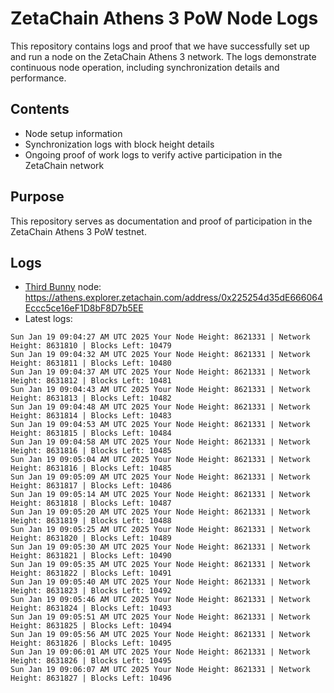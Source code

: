 # ZetaChain Athens 3 PoW Node Logs
This repository contains logs and proof that we have successfully set up and run a node on the ZetaChain Athens 3 network. The logs demonstrate continuous node operation, including synchronization details and performance.

## Contents
- Node setup information
- Synchronization logs with block height details
- Ongoing proof of work logs to verify active participation in the ZetaChain network

## Purpose
This repository serves as documentation and proof of participation in the ZetaChain Athens 3 PoW testnet.

## Logs

- [Third Bunny](https://thirdbunny.xyz/) node: https://athens.explorer.zetachain.com/address/0x225254d35dE666064Eccc5ce16eF1D8bF8D7b5EE
- Latest logs:
```
Sun Jan 19 09:04:27 AM UTC 2025 Your Node Height: 8621331 | Network Height: 8631810 | Blocks Left: 10479
Sun Jan 19 09:04:32 AM UTC 2025 Your Node Height: 8621331 | Network Height: 8631811 | Blocks Left: 10480
Sun Jan 19 09:04:37 AM UTC 2025 Your Node Height: 8621331 | Network Height: 8631812 | Blocks Left: 10481
Sun Jan 19 09:04:43 AM UTC 2025 Your Node Height: 8621331 | Network Height: 8631813 | Blocks Left: 10482
Sun Jan 19 09:04:48 AM UTC 2025 Your Node Height: 8621331 | Network Height: 8631814 | Blocks Left: 10483
Sun Jan 19 09:04:53 AM UTC 2025 Your Node Height: 8621331 | Network Height: 8631815 | Blocks Left: 10484
Sun Jan 19 09:04:58 AM UTC 2025 Your Node Height: 8621331 | Network Height: 8631816 | Blocks Left: 10485
Sun Jan 19 09:05:04 AM UTC 2025 Your Node Height: 8621331 | Network Height: 8631816 | Blocks Left: 10485
Sun Jan 19 09:05:09 AM UTC 2025 Your Node Height: 8621331 | Network Height: 8631817 | Blocks Left: 10486
Sun Jan 19 09:05:14 AM UTC 2025 Your Node Height: 8621331 | Network Height: 8631818 | Blocks Left: 10487
Sun Jan 19 09:05:20 AM UTC 2025 Your Node Height: 8621331 | Network Height: 8631819 | Blocks Left: 10488
Sun Jan 19 09:05:25 AM UTC 2025 Your Node Height: 8621331 | Network Height: 8631820 | Blocks Left: 10489
Sun Jan 19 09:05:30 AM UTC 2025 Your Node Height: 8621331 | Network Height: 8631821 | Blocks Left: 10490
Sun Jan 19 09:05:35 AM UTC 2025 Your Node Height: 8621331 | Network Height: 8631822 | Blocks Left: 10491
Sun Jan 19 09:05:40 AM UTC 2025 Your Node Height: 8621331 | Network Height: 8631823 | Blocks Left: 10492
Sun Jan 19 09:05:46 AM UTC 2025 Your Node Height: 8621331 | Network Height: 8631824 | Blocks Left: 10493
Sun Jan 19 09:05:51 AM UTC 2025 Your Node Height: 8621331 | Network Height: 8631825 | Blocks Left: 10494
Sun Jan 19 09:05:56 AM UTC 2025 Your Node Height: 8621331 | Network Height: 8631826 | Blocks Left: 10495
Sun Jan 19 09:06:01 AM UTC 2025 Your Node Height: 8621331 | Network Height: 8631826 | Blocks Left: 10495
Sun Jan 19 09:06:07 AM UTC 2025 Your Node Height: 8621331 | Network Height: 8631827 | Blocks Left: 10496
```
